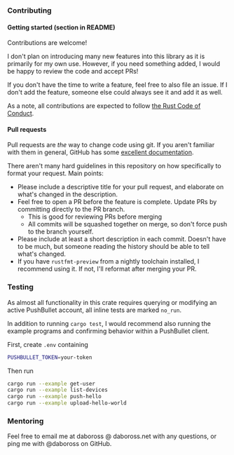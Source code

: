 ### Contributing

#### Getting started (section in README)

Contributions are welcome!

I don't plan on introducing many new features into this library as it is primarily for my own use. However, if you need something added, I would be happy to review the code and accept PRs!

If you don't have the time to write a feature, feel free to also file an issue. If I don't add the feature, someone else could always see it and add it as well.

As a note, all contributions are expected to follow [the Rust Code of Conduct](https://www.rust-lang.org/en-US/conduct.html).

#### Pull requests

Pull requests are _the_ way to change code using git. If you aren't familiar with them in general, GitHub has some [excellent documentation](https://help.github.com/articles/about-pull-requests/).

There aren't many hard guidelines in this repository on how specifically to format your request. Main points:

- Please include a descriptive title for your pull request, and elaborate on what's changed in the description.
- Feel free to open a PR before the feature is complete. Update PRs by committing directly to the PR branch.
  - This is good for reviewing PRs before merging
  - All commits will be squashed together on merge, so don't force push to the branch yourself.
- Please include at least a short description in each commit. Doesn't have to be much, but someone reading the history should be able to tell what's changed.
- If you have `rustfmt-preview` from a nightly toolchain installed, I recommend using it. If not, I'll reformat after merging your PR.

### Testing

As almost all functionality in this crate requires querying or modifying an active PushBullet
account, all inline tests are marked `no_run`.

In addition to running `cargo test`, I would recommend also running the example programs and
confirming behavior within a PushBullet client.

First, create `.env` containing

```sh
PUSHBULLET_TOKEN=your-token
```

Then run

```sh
cargo run --example get-user
cargo run --example list-devices
cargo run --example push-hello
cargo run --example upload-hello-world
```

### Mentoring

Feel free to email me at daboross @ daboross.net with any questions, or ping me with @daboross on GitHub.
